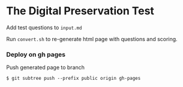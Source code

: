 # The Digital Preservation Test

Add test questions to `input.md` 

Run `convert.sh` to re-generate html page with questions and scoring.


### Deploy on gh pages 

Push generated page to branch

```
$ git subtree push --prefix public origin gh-pages
```




